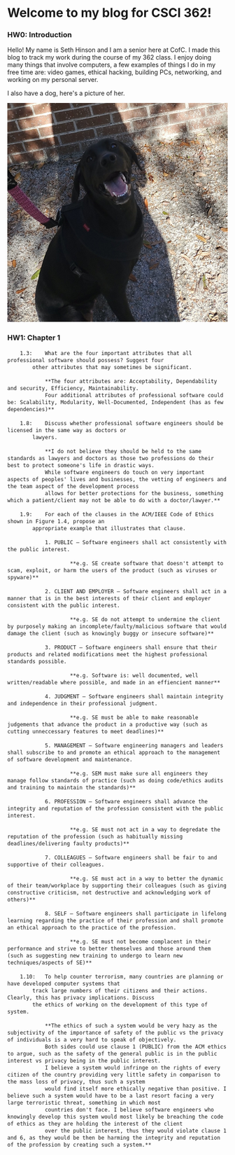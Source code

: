 # Welcome to my blog for CSCI 362!

### HW0: Introduction

Hello! My name is Seth Hinson and I am a senior here at CofC. I made this blog to track my work during the course of my 362 class. I enjoy doing many things that involve computers, a few examples of things I do in my free time are: video games, ethical hacking, building PCs, networking, and working on my personal server.

I also have a dog, here's a picture of her.

<img src="luna.jpg" width="550" height="500" alt="Luna">

### HW1: Chapter 1

        1.3:    What are the four important attributes that all professional software should possess? Suggest four
            other attributes that may sometimes be significant.

                **The four attributes are: Acceptability, Dependability and security, Efficiency, Maintainability. 
                Four additional attributes of professional software could be: Scalability, Modularity, Well-Documented, Independent (has as few dependencies)** 

        1.8:    Discuss whether professional software engineers should be licensed in the same way as doctors or
            lawyers.
                
                **I do not believe they should be held to the same standards as lawyers and doctors as those two professions do their best to protect someone's life in drastic ways.
                While software engineers do touch on very important aspects of peoples' lives and businesses, the vetting of engineers and the team aspect of the development process
                allows for better protections for the business, something which a patient/client may not be able to do with a doctor/lawyer.** 

        1.9:    For each of the clauses in the ACM/IEEE Code of Ethics shown in Figure 1.4, propose an
            appropriate example that illustrates that clause.

                1. PUBLIC – Software engineers shall act consistently with the public interest.
                        
                        **e.g. SE create software that doesn't attempt to scam, exploit, or harm the users of the product (such as viruses or spyware)**

                2. CLIENT AND EMPLOYER – Software engineers shall act in a manner that is in the best interests of their client and employer consistent with the public interest.

                        **e.g. SE do not attempt to undermine the client by purposely making an incomplete/faulty/malicious software that would damage the client (such as knowingly buggy or insecure software)**

                3. PRODUCT – Software engineers shall ensure that their products and related modifications meet the highest professional standards possible.

                        **e.g. Software is: well documented, well written/readable where possible, and made in an effiencient manner**

                4. JUDGMENT – Software engineers shall maintain integrity and independence in their professional judgment.

                        **e.g. SE must be able to make reasonable judgements that advance the product in a productive way (such as cutting unneccessary features to meet deadlines)**

                5. MANAGEMENT – Software engineering managers and leaders shall subscribe to and promote an ethical approach to the management of software development and maintenance.

                        **e.g. SEM must make sure all engineers they manage follow standards of practice (such as doing code/ethics audits and training to maintain the standards)**

                6. PROFESSION – Software engineers shall advance the integrity and reputation of the profession consistent with the public interest.

                        **e.g. SE must not act in a way to degredate the reputation of the profession (such as habitually missing deadlines/delivering faulty products)**

                7. COLLEAGUES – Software engineers shall be fair to and supportive of their colleagues.

                        **e.g. SE must act in a way to better the dynamic of their team/workplace by supporting their colleagues (such as giving constructive criticism, not destructive and acknowledging work of others)**

                8. SELF – Software engineers shall participate in lifelong learning regarding the practice of their profession and shall promote an ethical approach to the practice of the profession.

                        **e.g. SE must not become complacent in their performance and strive to better themselves and those around them (such as suggesting new training to undergo to learn new techniques/aspects of SE)**

        1.10:   To help counter terrorism, many countries are planning or have developed computer systems that
            track large numbers of their citizens and their actions. Clearly, this has privacy implications. Discuss
            the ethics of working on the development of this type of system.

                **The ethics of such a system would be very hazy as the subjectivity of the importance of safety of the public vs the privacy of individuals is a very hard to speak of objectively.
                Both sides could use clause 1 (PUBLIC) from the ACM ethics to argue, such as the safety of the general public is in the public interest vs privacy being in the public interest. 
                I believe a system would infringe on the rights of every citizen of the country providing very little safety in comparison to the mass loss of privacy, thus such a system
                would find itself more ethically negative than positive. I believe such a system would have to be a last resort facing a very large terroristic threat, something in which most 
                countries don't face. I believe software engineers who knowingly develop this system would most likely be breaching the code of ethics as they are holding the interest of the client
                over the public interest, thus they would violate clause 1 and 6, as they would be then be harming the integrity and reputation of the profession by creating such a system.**
